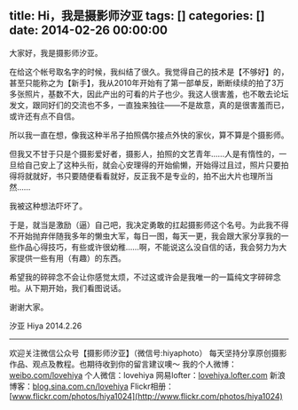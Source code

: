 title: Hi，我是摄影师汐亚
tags: []
categories: []
date: 2014-02-26 00:00:00
---
大家好，我是摄影师汐亚。

在给这个帐号取名字的时候，我纠结了很久。我觉得自己的技术是【不够好】的，甚至只能称之为【新手】，我从2010年开始有了第一部单反，断断续续的拍了3万多张照片，基数不大，因此产出的可看的片子也少。我这人很害羞，也不敢去论坛发文，跟同好们的交流也不多，一直独来独往——不是故意，真的是很害羞而已，或许还有点不自信。

所以我一直在想，像我这种半吊子拍照偶尔接点外快的家伙，算不算是个摄影师。

但我又不甘于只是个摄影爱好者，摄影人，拍照的文艺青年……人是有惰性的，一旦给自己安上了这种头衔，就会心安理得的开始偷懒，开始得过且过，照片只要拍得将就就好，书只要随便看看就好，反正我不是专业的，拍不出大片也理所当然……

我被这种想法吓坏了。

于是，就当是激励（逼）自己吧，我决定勇敢的扛起摄影师这个名号。为此我不得不开始抛弃伴随我多年的懒虫大军，每日一图，每天一更，我会跟大家分享我的一些作品心得技巧，有些或许很幼稚……啊，不能说这么没自信的话，我会努力为大家提供一些有用（有趣）的东西。

希望我的碎碎念不会让你感觉太烦，不过这或许会是我唯一的一篇纯文字碎碎念啦。从下期开始，我们看图说话。

谢谢大家。

汐亚 Hiya
2014.2.26

--------------
欢迎关注微信公众号【摄影师汐亚】（微信号:hiyaphoto）
每天坚持分享原创摄影作品、观点及教程。也期待收到你的留言建议噢～
我的个人微博：[weibo.com/lovehiya](http://weibo.com/lovehiya)
个人微信：lovehiya
网易lofter：[lovehiya.lofter.com](http://lovehiya.lofter.com)
新浪博客：[blog.sina.com.cn/lovehiya](http://blog.sina.com.cn/lovehiya)
Flickr相册：[www.flickr.com/photos/hiya1024](http://www.flickr.com/photos/hiya1024)